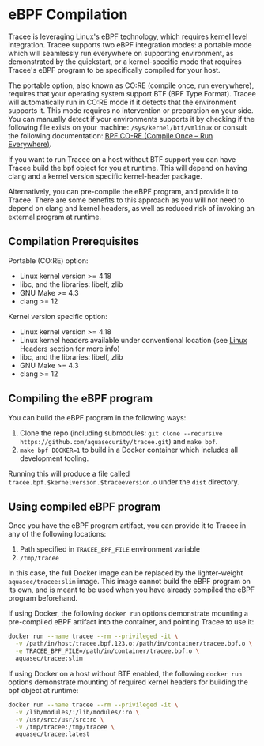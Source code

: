 # eBPF Compilation

Tracee is leveraging Linux's eBPF technology, which requires kernel level integration. Tracee supports two eBPF integration modes: a portable mode which will seamlessly run everywhere on supporting environment, as demonstrated by the quickstart, or a kernel-specific mode that requires Tracee's eBPF program to be specifically compiled for your host.

The portable option, also known as CO:RE (compile once, run everywhere), requires that your operating system support BTF (BPF Type Format). Tracee will automatically run in CO:RE mode if it detects that the environment supports it. This mode requires no intervention or preparation on your side.
You can manually detect if your environments supports it by checking if the following file exists on your machine: `/sys/kernel/btf/vmlinux` or consult the following documentation: [BPF CO-RE (Compile Once – Run Everywhere)].

If you want to run Tracee on a host without BTF support you can have Tracee build the bpf object for you at runtime. This will depend on having clang and a kernel version specific kernel-header package.

Alternatively, you can pre-compile the eBPF program, and provide it to Tracee. There are some benefits to this approach as you will not need to depend on clang and kernel headers, as well as reduced risk of invoking an external program at runtime.

## Compilation Prerequisites

Portable (CO:RE) option:

- Linux kernel version >= 4.18
- libc, and the libraries: libelf, zlib
- GNU Make >= 4.3
- clang >= 12

Kernel version specific option:

- Linux kernel version >= 4.18
- Linux kernel headers available under conventional location (see [Linux Headers] section for more info)
- libc, and the libraries: libelf, zlib
- GNU Make >= 4.3
- clang >= 12

## Compiling the eBPF program

You can build the eBPF program in the following ways:

1. Clone the repo (including submodules: `git clone --recursive https://github.com/aquasecurity/tracee.git`) and `make bpf`.
2. `make bpf DOCKER=1` to build in a Docker container which includes all development tooling.

Running this will produce a file called `tracee.bpf.$kernelversion.$traceeversion.o` under the `dist` directory.

## Using compiled eBPF program

Once you have the eBPF program artifact, you can provide it to Tracee in any of the following locations:

1. Path specified in `TRACEE_BPF_FILE` environment variable
2. `/tmp/tracee`

In this case, the full Docker image can be replaced by the lighter-weight `aquasec/tracee:slim` image. This image cannot build the eBPF program on its own, and is meant to be used when you have already compiled the eBPF program beforehand.

If using Docker, the following `docker run` options demonstrate mounting a pre-compiled eBPF artifact into the container, and pointing Tracee to use it:

```bash
docker run --name tracee --rm --privileged -it \
  -v /path/in/host/tracee.bpf.123.o:/path/in/container/tracee.bpf.o \
  -e TRACEE_BPF_FILE=/path/in/container/tracee.bpf.o \
  aquasec/tracee:slim
```

If using Docker on a host without BTF enabled, the following `docker run` options demonstrate mounting of required kernel headers for building the bpf object at runtime:

```bash
docker run --name tracee --rm --privileged -it \
  -v /lib/modules/:/lib/modules/:ro \
  -v /usr/src:/usr/src:ro \
  -v /tmp/tracee:/tmp/tracee \
  aquasec/tracee:latest
```

[Linux Headers]: ./headers.md
[BPF CO-RE (Compile Once – Run Everywhere)]: https://github.com/libbpf/libbpf#bpf-co-re-compile-once--run-everywhere
